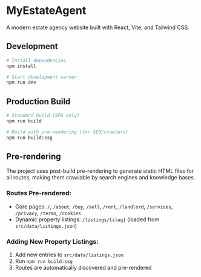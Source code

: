 # MyEstateAgent

A modern estate agency website built with React, Vite, and Tailwind CSS.

## Development

```bash
# Install dependencies
npm install

# Start development server
npm run dev
```

## Production Build

```bash
# Standard build (SPA only)
npm run build

# Build with pre-rendering (for SEO/crawlers)
npm run build:ssg
```

## Pre-rendering

The project uses post-build pre-rendering to generate static HTML files for all routes, making them crawlable by search engines and knowledge bases.

### Routes Pre-rendered:
- Core pages: `/`, `/about`, `/buy`, `/sell`, `/rent`, `/landlord`, `/services`, `/privacy`, `/terms`, `/cookies`
- Dynamic property listings: `/listings/{slug}` (loaded from `src/data/listings.json`)

### Adding New Property Listings:
1. Add new entries to `src/data/listings.json`
2. Run `npm run build:ssg`
3. Routes are automatically discovered and pre-rendered
